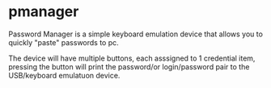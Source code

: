 # pmanager

Password Manager is a simple keyboard emulation device that allows you to quickly "paste" passwords to pc.

The device will have multiple buttons, each asssigned to 1 credential item, pressing the button will print the password/or login/password pair to the USB/keyboard emulatuon device.
